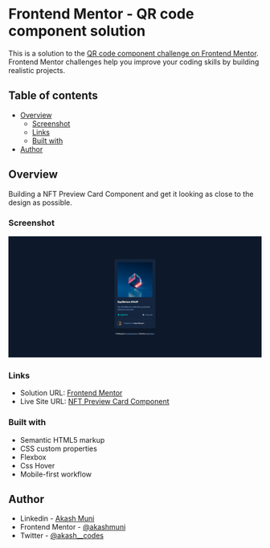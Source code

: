 # Frontend Mentor - QR code component solution

This is a solution to the [QR code component challenge on Frontend Mentor](https://www.frontendmentor.io/challenges/qr-code-component-iux_sIO_H). Frontend Mentor challenges help you improve your coding skills by building realistic projects.

## Table of contents

- [Overview](#overview)
  - [Screenshot](#screenshot)
  - [Links](#links)
  - [Built with](#built-with)
- [Author](#author)


## Overview

Building a NFT Preview Card Component and get it looking as close to the design as possible.

### Screenshot

![](./images/screenshot.png)

### Links

- Solution URL: [Frontend Mentor](https://www.frontendmentor.io/solutions/qr-code-component-using-grid-and-flex-r_6-hEHL9S)
- Live Site URL: [NFT Preview Card Component](https://nft-card-preview-fm-akash-muni.netlify.app/)

### Built with

- Semantic HTML5 markup
- CSS custom properties
- Flexbox
- Css Hover
- Mobile-first workflow

## Author

- Linkedin - [Akash Muni](https://www.linkedin.com/in/akashmuni/)
- Frontend Mentor - [@akashmuni](https://www.frontendmentor.io/profile/akashmuni)
- Twitter - [@akash\_\_codes](https://www.twitter.com/akash__codes)